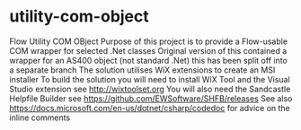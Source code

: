 # utility-com-object
Flow Utility COM OBject
Purpose of this project is to provide a Flow-usable COM wrapper for selected .Net classes
Original version of this contained a wrapper for an AS400 object (not standard .Net) this has been split off into a separate branch
The solution utilises WiX extensions to create an MSI installer
To build the solution you will need to install WiX Tool and the Visual Studio extension
see http://wixtoolset.org
You will also need the Sandcastle Helpfile Builder
see https://github.com/EWSoftware/SHFB/releases
See also https://docs.microsoft.com/en-us/dotnet/csharp/codedoc for advice on the inline comments
